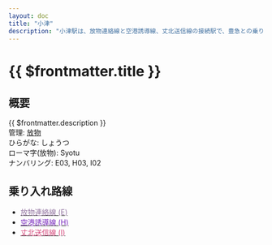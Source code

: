 ```yaml
---
layout: doc
title: "小津"
description: "小津駅は、放物連絡線と空港誘導線、丈北送信線の接続駅で、豊急との乗り換えも可能です。"
---
```


# {{ $frontmatter.title }}
<!-- ![駅の写真の説明](駅の写真のURL) -->

## 概要
{{ $frontmatter.description }}  
管理: [放物](/company/houbutu/index.md)  
ひらがな: しょうつ  
ローマ字(放物): Syotu  
ナンバリング: E03, H03, I02

## 乗り入れ路線
- [<span style="color: #9577A3">放物連絡線 (E)</span>](/company/houbutu/line/houbuturenrakusen.md)
- [<span style="color: #7B2CBF">空港誘導線 (H)</span>](/company/houbutu/line/kukoyudosen.md)
- [<span style="color: #D74B7E">丈北送信線 (I)</span>](/company/houbutu/line/zyouhokusousinsen.md)
